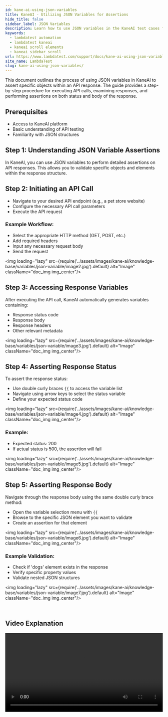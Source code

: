 ```yaml
---
id: kane-ai-using-json-variables
title: KaneAI - Utilizing JSON Variables for Assertions
hide_title: false
sidebar_label: JSON Variables
description: Learn how to use JSON variables in the KaneAI test cases for assertions
keywords:
  - lambdatest automation
  - lambdatest kaneai
  - kaneai scroll elements
  - kaneai sidebar scroll
url: https://www.lambdatest.com/support/docs/kane-ai-using-json-variables/
site_name: LambdaTest
slug: kane-ai-using-json-variables/
---
```


<script type="application/ld+json"
      dangerouslySetInnerHTML={{ __html: JSON.stringify({
       "@context": "https://schema.org",
        "@type": "BreadcrumbList",
        "itemListElement": [{
          "@type": "ListItem",
          "position": 1,
          "name": "Home",
          "item": "https://www.lambdatest.com"
        },{
          "@type": "ListItem",
          "position": 2,
          "name": "Support",
          "item": "https://www.lambdatest.com/support/docs/"
        },{
          "@type": "ListItem",
          "position": 3,
          "name": "KaneAI Jira Integration",
          "item": "https://www.lambdatest.com/support/docs/kane-ai-using-json-variables/"
        }]
      })
    }}
></script>
This document outlines the process of using JSON variables in KaneAI to assert specific objects within an API response. The guide provides a step-by-step procedure for executing API calls, examining responses, and performing assertions on both status and body of the response.

## Prerequisites
- Access to KaneAI platform
- Basic understanding of API testing
- Familiarity with JSON structures

## Step 1: Understanding JSON Variable Assertions
In KaneAI, you can use JSON variables to perform detailed assertions on API responses. This allows you to validate specific objects and elements within the response structure.

## Step 2: Initiating an API Call
- Navigate to your desired API endpoint (e.g., a pet store website)
- Configure the necessary API call parameters
- Execute the API request

### Example Workflow:
- Select the appropriate HTTP method (GET, POST, etc.)
- Add required headers
- Input any necessary request body
- Send the request

<img loading="lazy" src={require('../assets/images/kane-ai/knowledge-base/variables/json-variable/image2.jpg').default} alt="Image" className="doc_img img_center"/>

## Step 3: Accessing Response Variables
After executing the API call, KaneAI automatically generates variables containing:
- Response status code
- Response body
- Response headers
- Other relevant metadata

<img loading="lazy" src={require('../assets/images/kane-ai/knowledge-base/variables/json-variable/image3.jpg').default} alt="Image" className="doc_img img_center"/>

## Step 4: Asserting Response Status
To assert the response status:

- Use double curly braces `{{` to access the variable list
- Navigate using arrow keys to select the status variable
- Define your expected status code

<img loading="lazy" src={require('../assets/images/kane-ai/knowledge-base/variables/json-variable/image4.jpg').default} alt="Image" className="doc_img img_center"/>

### Example:
- Expected status: 200
- If actual status is 500, the assertion will fail

<img loading="lazy" src={require('../assets/images/kane-ai/knowledge-base/variables/json-variable/image5.jpg').default} alt="Image" className="doc_img img_center"/>

## Step 5: Asserting Response Body
Navigate through the response body using the same double curly brace method:
- Open the variable selection menu with `{{`
- Browse to the specific JSON element you want to validate
- Create an assertion for that element

<img loading="lazy" src={require('../assets/images/kane-ai/knowledge-base/variables/json-variable/image6.jpg').default} alt="Image" className="doc_img img_center"/>

### Example Validation:
- Check if 'dogs' element exists in the response
- Verify specific property values
- Validate nested JSON structures

<img loading="lazy" src={require('../assets/images/kane-ai/knowledge-base/variables/json-variable/image7.jpg').default} alt="Image" className="doc_img img_center"/>

<br />

## Video Explanation
<video class="right-side" width="100%" controls id="vid">
<source src= {require('../assets/images/kane-ai/knowledge-base/variables/json-variable.mp4').default} type="video/mp4" />
</video>
